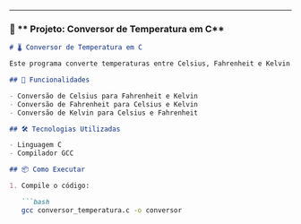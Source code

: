 
---

### 📄 ** Projeto: Conversor de Temperatura em C**

```markdown
# 🌡️ Conversor de Temperatura em C

Este programa converte temperaturas entre Celsius, Fahrenheit e Kelvin.

## 🚀 Funcionalidades

- Conversão de Celsius para Fahrenheit e Kelvin
- Conversão de Fahrenheit para Celsius e Kelvin
- Conversão de Kelvin para Celsius e Fahrenheit

## 🛠️ Tecnologias Utilizadas

- Linguagem C
- Compilador GCC

## 📦 Como Executar

1. Compile o código:

   ```bash
   gcc conversor_temperatura.c -o conversor

